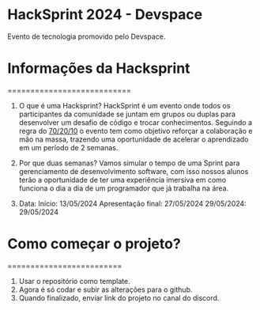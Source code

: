 HackSprint 2024 - Devspace
==========================
Evento de tecnologia promovido pelo Devspace.

# Informações da Hacksprint 
===========================
1. O que é uma Hacksprint?
   HackSprint é um evento onde todos os participantes da comunidade se juntam em grupos ou duplas para desenvolver um desafio de código e trocar conhecimentos.
   Seguindo a regra do [70/20/10](https://www.google.com/search?q=o+que+%C3%A9+a+regra+70+20+10&rlz=1C5CHFA_enDE1036DE1036&oq=o+que+%C3%A9+a+regra+70+20+10&gs_lcrp=EgZjaHJvbWUyBggAEEUYOTIICAEQABgWGB7SAQg3ODcyajBqN6gCALACAA&sourceid=chrome&ie=UTF-8#imgrc=0oHCIDUqPyAbqM) o evento tem como objetivo reforçar a colaboração e mão na massa, trazendo uma oportunidade de acelerar o aprendizado em um período de 2 semanas.

2. Por que duas semanas?
   Vamos simular o tempo de uma Sprint para gerenciamento de desenvolvimento software, com isso nossos alunos terão a oportunidade de ter uma experiência imersiva em como funciona o dia a dia de um programador que já trabalha na área.

3. Data:
   Início: 13/05/2024
   Apresentação final: 27/05/2024
   29/05/2024: 29/05/2024

# Como começar o projeto?
=========================
1. Usar o repositório como template.
2. Agora é só codar e subir as alterações para o github.
3. Quando finalizado, enviar link do projeto no canal do discord.